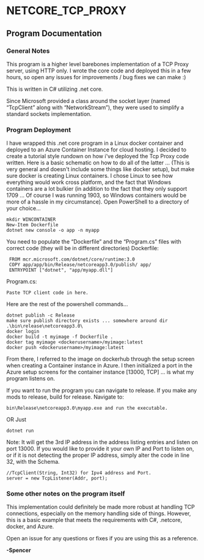 # NETCORE_TCP_PROXY

## Program Documentation

### General Notes
This program is a higher level barebones implementation of a TCP Proxy server, using HTTP only. I wrote the core code and deployed this in a few hours, so open any issues for improvements / bug fixes we can make :)

This is written in C# utilizing .net core.

Since Microsoft provided a class around the socket layer (named “TcpClient” along with “NetworkStream”), they were used to simplify a standard sockets implementation.


### Program Deployment
I have wrapped this .net core program in a Linux docker container and deployed to an Azure Container Instance for cloud hosting.
I decided to create a tutorial style rundown on how i've deployed the Tcp Proxy code written.
Here is a basic schematic on how to do all of the latter ... (This is very general and doesn't include some things like docker setup), but make sure docker is creating Linux containers. 
I chose Linux to see how everything would work cross platform, and the fact that Windows containers are a lot bulkier (in addition to the fact that they only support 1709 ... Of course I was running 1903, so Windows containers would be more of a hassle in my circumstance).
Open PowerShell to a directory of your choice...
```
mkdir WINCONTAINER
New-Item Dockerfile
dotnet new console -o app -n myapp
```

You need to populate the “Dockerfile” and the “Program.cs” files with correct code (they will be in different directories)
Dockerfile:
```
 FROM mcr.microsoft.com/dotnet/core/runtime:3.0
 COPY app/app/bin/Release/netcoreapp3.0/publish/ app/
 ENTRYPOINT ["dotnet", "app/myapp.dll"]
```

Program.cs:
```
Paste TCP client code in here.
```


Here are the rest of the powershell commands…
```
dotnet publish -c Release
make sure publish directory exists ... somewhere around dir .\bin\release\netcoreapp3.0\
docker login
docker build -t myimage -f Dockerfile .
docker tag myimage <dockerusername>/myimage:latest
docker push <dockerusername>/myimage:latest
```
From there, I referred to the image on dockerhub through the setup screen when creating a Container instance in Azure.
I then initialized a port in the Azure setup screens for the container instance [13000, TCP] ... is what my program listens on.

If you want to run the program you can navigate to release. If you make any mods to release, build for release.
Navigate to:
```
bin\Release\netcoreapp3.0\myapp.exe and run the executable.
```
OR Just
```
dotnet run
``` 
Note:
It will get the 3rd IP address in the address listing entries and listen on port 13000. 
If you would like to provide it your own IP and Port to listen on, or if it is not detecting the proper IP address, simply alter the code in line 32, with the Schema. 
```
//TcpClient(String, Int32) for Ipv4 address and Port.
server = new TcpListener(Addr, port);
```

### Some other notes on the program itself
This implementation could definitely be made more robust at handling TCP connections, especially on the memory handling side of things.
However, this is a basic example that meets the requirements with C#, .netcore, docker, and Azure.

Open an issue for any questions or fixes if you are using this as a reference.

**-Spencer**
